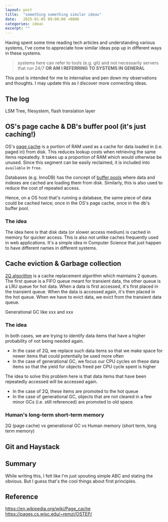 ```yaml
---
layout: post
title:  "something something similar ideas"
date:   2025-01-05 09:00:00 +0800
categories: ideas
excerpt: ""
---
```


Having spent some time reading tech articles and understanding various systems, I've come to appreciate how similar ideas pop up in different ways in these systems.

> systems here can refer to tools (e.g. git) and not necessarily servers that run 24/7 **OR AM I REFERRING TO SYSTEMS IN GENERAL**

This post is intended for me to internalise and pen down my observations and thoughts. I may update this as I discover more connecting ideas.

## The log

LSM Tree, filesystem, flash translation layer

## OS's page cache & DB's buffer pool (it's just caching!)

OS's [page cache](https://en.wikipedia.org/wiki/Page_cache) is a portion of RAM used as a cache for data loaded in (i.e. paged in) from disk. This reduces lookup costs when retrieving the same items repeatedly. It takes up a proportion of RAM which would otherwise be unused. Since this segment can be easily reclaimed, it is included into `available` in `free`.

Databases (e.g. InnoDB) has the concept of [buffer pools](https://www1.columbia.edu/sec/acis/db2/db2d0/db2d0122.htm) where data and indexes are cached are loading them from disk. Similarly, this is also used to reduce the cost of repeated access.

Hence, on a OS host that's running a database, the same piece of data could be cached twice; once in the OS's page cache, once in the db's buffer pool.

### The idea

The idea here is that disk data (or slower access medium) is cached in memory for quicker access. This is also not unlike caches frequently used in web applications. It's a simple idea in Computer Science that just happen to have different names in different systems.

## Cache eviction & Garbage collection

[2Q algorithm](https://www.vldb.org/conf/1994/P439.PDF) is a cache replacement algorithm which maintains 2 queues. The first queue is a FIFO queue meant for transient data, the other queue is a LRU queue for hot data. When a data is first accessed, it's first placed in the transient queue. When the data is accessed again, it's then placed in the hot queue. When we have to evict data, we evict from the transient data queue.

Generational GC like xxx and xxx 

### The idea

In both cases, we are trying to identify data items that have a higher probability of not being needed again.

- In the case of 2Q, we replace such data items so that we make space for newer items that could potentially be used more often
- In the case of generational GC, we focus our CPU cycles on these data items so that the yield for objects freed per CPU cycle spent is higher

The idea to solve this problem here is that data items that have been repeatedly accessed will be accessed again.

- In the case of 2Q, these items are promoted to the hot queue
- In the case of generational GC, objects that are not cleared in a few minor GCs (i.e. still referenced) are promoted to old space.

### Human's long-term short-term memory

2Q (page cache) vs generational GC vs Human memory (short term, long term memory)

## Git and Haystack

## Summary

While writing this, I felt like I'm just spouting simple ABC and stating the obvious. But I guess that's the cool things about first principles.


## Reference

https://en.wikipedia.org/wiki/Page_cache
https://pages.cs.wisc.edu/~remzi/OSTEP/
